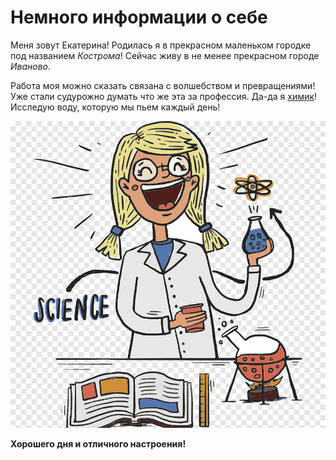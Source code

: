 # Немного информации о себе

Меня зовут Екатерина! Родилась я в прекрасном маленьком городке под названием _Кострома_! Сейчас живу в не менее прекрасном городе _Иваново_. 

Работа моя можно сказать связана с волшебством и превращениями! Уже стали судурожно думать что же эта за профессия. Да-да я <u>химик</u>! Исследую воду, которую мы пьем каждый день!

![Alt text](png.png)

**Хорошего дня и отличного настроения!**